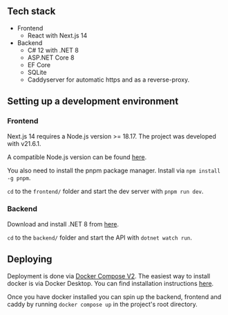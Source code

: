 ## Tech stack
- Frontend
  - React with Next.js 14
- Backend
  - C# 12 with .NET 8
  - ASP.NET Core 8
  - EF Core
  - SQLite
  - Caddyserver for automatic https and as a reverse-proxy.
## Setting up a development environment
### Frontend
Next.js 14 requires a Node.js version >= 18.17. The project was developed with v21.6.1.

A compatible Node.js version can be found [here](https://nodejs.org/en/download/current).

You also need to install the pnpm package manager. Install via `npm install -g pnpm`.

`cd` to the `frontend/` folder and start the dev server with `pnpm run dev`.

### Backend
Download and install .NET 8 from [here](https://dotnet.microsoft.com/en-us/download/dotnet/8.0).

`cd` to the `backend/` folder and start the API with `dotnet watch run`.

## Deploying
Deployment is done via [Docker Compose V2](https://docs.docker.com/compose/migrate/#what-are-the-differences-between-compose-v1-and-compose-v2). The easiest way to install docker is via Docker Desktop. You can find installation instructions [here](https://docs.docker.com/engine/install/).

Once you have docker installed you can spin up the backend, frontend and caddy by running `docker compose up` in the project's root directory.
